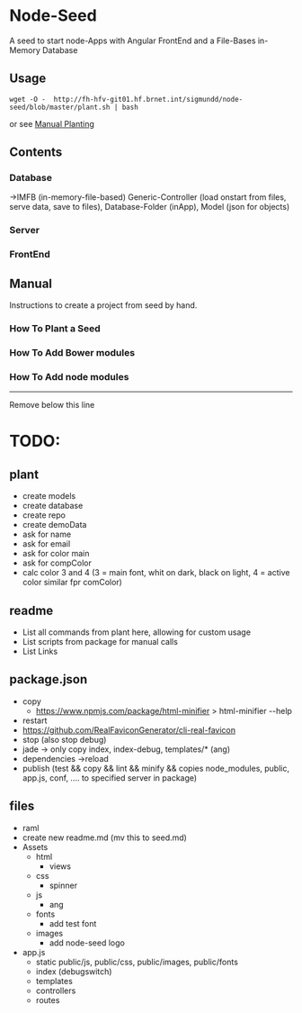 # Node-Seed

A seed to start node-Apps with Angular FrontEnd and a File-Bases in-Memory Database

## Usage
`wget -O -  http://fh-hfv-git01.hf.brnet.int/sigmundd/node-seed/blob/master/plant.sh | bash`

or see [Manual Planting](#manual)

## Contents
### Database
->IMFB (in-memory-file-based)
Generic-Controller (load onstart from files, serve data, save to files), Database-Folder (inApp), Model (json for objects)

### Server

### FrontEnd

## Manual
Instructions to create a project from seed by hand.

### How To Plant a Seed

### How To Add Bower modules

### How To Add node modules


---
Remove below this line
# TODO:


## plant
* create models
* create database
* create repo
* create demoData
* ask for name
* ask for email
* ask for color main
* ask for compColor
* calc color 3 and 4 (3 = main font, whit on dark, black on light, 4 = active color similar fpr comColor)

## readme
* List all commands from plant here, allowing for custom usage
* List scripts from package for manual calls
* List Links


## package.json
* copy
  * https://www.npmjs.com/package/html-minifier > html-minifier --help
* restart
* https://github.com/RealFaviconGenerator/cli-real-favicon
* stop (also stop debug)
* jade -> only copy index, index-debug, templates/* (ang)
* dependencies ->reload
* publish (test && copy && lint && minify && copies node_modules, public, app.js, conf, .... to specified server in package)
## files
* raml
* create new readme.md (mv this to seed.md)
* Assets
  * html
    * views
  * css
    * spinner
  * js
    * ang
  * fonts
    * add test font
  * images
    * add node-seed logo
* app.js
  * static public/js, public/css, public/images, public/fonts
  * index (debugswitch)
  * templates
  * controllers
  * routes
